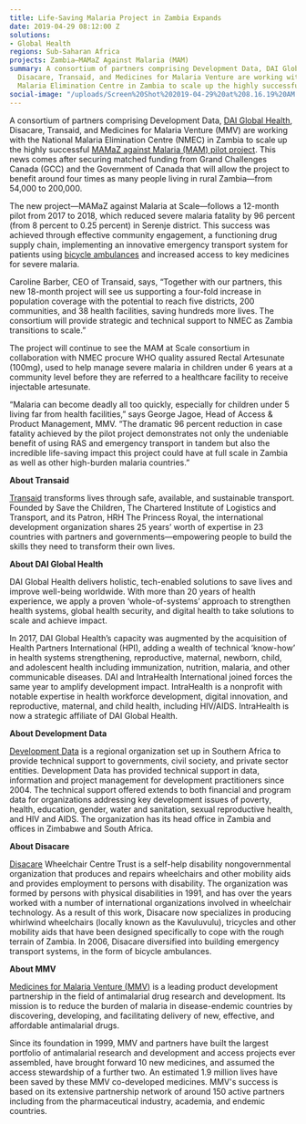 ```yaml
---
title: Life-Saving Malaria Project in Zambia Expands
date: 2019-04-29 08:12:00 Z
solutions:
- Global Health
regions: Sub-Saharan Africa
projects: Zambia—MAMaZ Against Malaria (MAM)
summary: A consortium of partners comprising Development Data, DAI Global Health,
  Disacare, Transaid, and Medicines for Malaria Venture are working with the National
  Malaria Elimination Centre in Zambia to scale up the highly successful .
social-image: "/uploads/Screen%20Shot%202019-04-29%20at%208.16.19%20AM.png"
---
```


A consortium of partners comprising Development Data, [DAI Global Health](https://www.dai.com/our-work/solutions/global-health), Disacare, Transaid, and Medicines for Malaria Venture (MMV) are working with the National Malaria Elimination Centre (NMEC) in Zambia to scale up the highly successful [MAMaZ against Malaria (MAM) pilot project](https://dai-global-developments.com/articles/zambia-pilot-shows-how-to-scale-relief-for-children-suffering-from-malaria). This news comes after securing matched funding from Grand Challenges Canada (GCC) and the Government of Canada that will allow the project to benefit around four times as many people living in rural Zambia—from 54,000 to 200,000. 

The new project—MAMaZ against Malaria at Scale—follows a 12-month pilot from 2017 to 2018, which reduced severe malaria fatality by 96 percent (from 8 percent to 0.25 percent) in Serenje district. This success was achieved through effective community engagement, a functioning drug supply chain, implementing an innovative emergency transport system for patients using [bicycle ambulances](https://www.telegraph.co.uk/news/0/bicycles-revealed-secret-weapon-reduce-deaths-malaria-children/) and increased access to key medicines for severe malaria.

Caroline Barber, CEO of Transaid, says, “Together with our partners, this new 18-month project will see us supporting a four-fold increase in population coverage with the potential to reach five districts, 200 communities, and 38 health facilities, saving hundreds more lives. The consortium will provide strategic and technical support to NMEC as Zambia transitions to scale.”

The project will continue to see the MAM at Scale consortium in collaboration with NMEC procure WHO quality assured Rectal Artesunate (100mg), used to help manage severe malaria in children under 6 years at a community level before they are referred to a healthcare facility to receive injectable artesunate.

“Malaria can become deadly all too quickly, especially for children under 5 living far from health facilities,” says George Jagoe, Head of Access & Product Management, MMV. “The dramatic 96 percent reduction in case fatality achieved by the pilot project demonstrates not only the undeniable benefit of using RAS and emergency transport in tandem but also the incredible life-saving impact this project could have at full scale in Zambia as well as other high-burden malaria countries.”

**About Transaid**

[Transaid](www.transaid.org) transforms lives through safe, available, and sustainable transport. Founded by Save the Children, The Chartered Institute of Logistics and Transport, and its Patron, HRH The Princess Royal, the international development organization shares 25 years’ worth of expertise in 23 countries with partners and governments—empowering people to build the skills they need to transform their own lives. 

**About DAI Global Health**

DAI Global Health delivers holistic, tech-enabled solutions to save lives and improve well-being worldwide. With more than 20 years of health experience, we apply a proven ‘whole-of-systems’ approach to strengthen health systems, global health security, and digital health to take solutions to scale and achieve impact.

In 2017, DAI Global Health’s capacity was augmented by the acquisition of Health Partners International (HPI), adding a wealth of technical ‘know-how’ in health systems strengthening, reproductive, maternal, newborn, child, and adolescent health including immunization, nutrition, malaria, and other communicable diseases. DAI and IntraHealth International joined forces the same year to amplify development impact. IntraHealth is a nonprofit with notable expertise in health workforce development, digital innovation, and reproductive, maternal, and child health, including HIV/AIDS. IntraHealth is now a strategic affiliate of DAI Global Health. 

**About Development Data**

[Development Data](https://www.developmentdata.info/) is a regional organization set up in Southern Africa to provide technical support to governments, civil society, and private sector entities. Development Data has provided technical support in data, information and project management for development practitioners since 2004. The technical support offered extends to both financial and program data for organizations addressing key development issues of poverty, health, education, gender, water and sanitation, sexual reproductive health, and HIV and AIDS. The organization has its head office in Zambia and offices in Zimbabwe and South Africa.

**About Disacare**

[Disacare](https://www.zambiayp.com/company/15194/Disacare_Wheelchair_Centre) Wheelchair Centre Trust is a self-help disability nongovernmental organization that produces and repairs wheelchairs and other mobility aids and provides employment to persons with disability. The organization was formed by persons with physical disabilities in 1991, and has over the years worked with a number of international organizations involved in wheelchair technology. As a result of this work, Disacare now specializes in producing whirlwind wheelchairs (locally known as the Kavuluvulu), tricycles and other mobility aids that have been designed specifically to cope with the rough terrain of Zambia. In 2006, Disacare diversified into building emergency transport systems, in the form of bicycle ambulances. 

**About MMV**

[Medicines for Malaria Venture (MMV)](https://www.mmv.org/) is a leading product development partnership in the field of antimalarial drug research and development. Its mission is to reduce the burden of malaria in disease-endemic countries by discovering, developing, and facilitating delivery of new, effective, and affordable antimalarial drugs. 

Since its foundation in 1999, MMV and partners have built the largest portfolio of antimalarial research and development and access projects ever assembled, have brought forward 10 new medicines, and assumed the access stewardship of a further two. An estimated 1.9 million lives have been saved by these MMV co-developed medicines. MMV's success is based on its extensive partnership network of around 150 active partners including from the pharmaceutical industry, academia, and endemic countries.